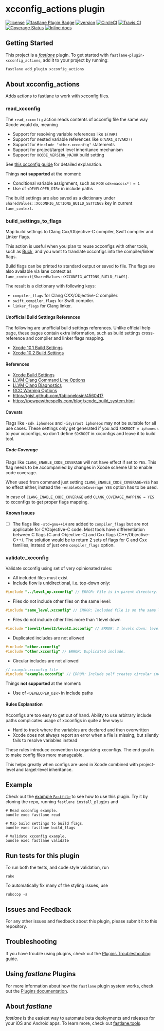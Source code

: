 # xcconfig_actions plugin

[![license](https://img.shields.io/github/license/mgrebenets/fastlane-plugin-xcconfig_actions.svg)](https://github.com/mgrebenets/fastlane-plugin-xcconfig_actions)
[![fastlane Plugin Badge](https://rawcdn.githack.com/fastlane/fastlane/master/fastlane/assets/plugin-badge.svg)](https://rubygems.org/gems/fastlane-plugin-xcconfig_actions)
[![version](https://img.shields.io/github/tag/mgrebenets/fastlane-plugin-xcconfig_actions.svg?color=green&label=version)](https://github.com/mgrebenets/fastlane-plugin-xcconfig_actions)
[![CircleCI](https://circleci.com/gh/mgrebenets/fastlane-plugin-xcconfig_actions.svg?style=svg)](https://circleci.com/gh/mgrebenets/fastlane-plugin-xcconfig_actions)
[![Travis CI](https://img.shields.io/travis/mgrebenets/fastlane-plugin-xcconfig_actions.svg?label=%20&logo=travis)](https://travis-ci.org/mgrebenets/fastlane-plugin-xcconfig_actions)
[![Coverage Status](https://coveralls.io/repos/github/mgrebenets/fastlane-plugin-xcconfig_actions/badge.svg)](https://coveralls.io/github/mgrebenets/fastlane-plugin-xcconfig_actions)
[![Inline docs](http://inch-ci.org/github/mgrebenets/fastlane-plugin-xcconfig_actions.svg)](http://inch-ci.org/github/mgrebenets/fastlane-plugin-xcconfig_actions)

## Getting Started

This project is a [_fastlane_](https://github.com/fastlane/fastlane) plugin. To get started with `fastlane-plugin-xcconfig_actions`, add it to your project by running:

```bash
fastlane add_plugin xcconfig_actions
```

## About xcconfig_actions

Adds actions to fastlane to work with xcconfig files.

### read_xcconfig

The `read_xcconfig` action reads contents of xcconfig file the same way Xcode would do, meaning

- Support for resolving variable references like `$(VAR)`
- Support for nested variable references like `$(VAR1_$(VAR2))`
- Support for `#include "other.xcconfig"` statements
- Support for project/target level inheritance mechanism
- Support for `XCODE_VERSION_MAJOR` build setting

See [this xcconfig guide](https://pewpewthespells.com/blog/xcconfig_guide.html) for detailed explanation.

Things **not supported** at the moment:

- Conditional variable assignment, such as `FOO[sdk=macosx*] = 1`
- Use of `<DEVELOPER_DIR>` in include paths

The build settings are also saved as a dictionary under `SharedValues::XCCONFIG_ACTIONS_BUILD_SETTINGS` key in current `lane_context`.

### build_settings_to_flags

Map build settings to Clang Cxx/Objective-C compiler, Swift compiler and Linker flags.

This action is useful when you plan to reuse xcconfigs with other tools, such as [Buck](https://buckbuild.com/), and you want to translate xcconfigs into the compiler/linker flags.

Build flags can be printed to standard output or saved to file.
The flags are also available via lane context as `lane_context[SharedValues::XCCONFIG_ACTIONS_BUILD_FLAGS]`.

The result is a dictionary with following keys:

- `compiler_flags` for Clang CXX/Objective-C compiler.
- `swift_compiler_flags` for Swift compiler.
- `linker_flags` for Clang linker.

<!-- TODO: Add info on how it works. -->

#### Unofficial Build Settings References

The following are unofficial build settings references.
Unlike official help page, these pages contain extra information, such as build settings cross-reference and compiler and linker flags mapping.

- [Xcode 10.1 Build Settings](lib/fastlane/plugin/xcconfig_actions/helper/xcspecs/10.1/README.md)
- [Xcode 10.2 Build Settings](lib/fastlane/plugin/xcconfig_actions/helper/xcspecs/10.2/README.md)

#### References

- [Xcode Build Settings](https://help.apple.com/xcode/mac/10.2/#/itcaec37c2a6)
- [LLVM Clang Command Line Options](https://clang.llvm.org/docs/ClangCommandLineReference.html)
- [LLVM Clang Diagnostics](https://clang.llvm.org/docs/DiagnosticsReference.html)
- [GCC Warning Options](https://gcc.gnu.org/onlinedocs/gcc/Warning-Options.html)
- https://gist.github.com/fabiopelosin/4560417
- https://pewpewthespells.com/blog/xcode_build_system.html

#### Caveats

Flags like `-sdk iphoneos` and `-isysroot iphoneos` may not be suitable for all use cases.
These settings only get generated if you add `SDKROOT = iphoneos` to your xcconfigs, so don't define `SDKROOT` in xcconfigs and leave it to build tool.

##### Code Coverage

Flags like `CLANG_ENABLE_CODE_COVERAGE` will not have effect if set to `YES`.
This flag needs to be accompanied by changes in Xcode scheme UI to enable code coverage.

When used from command just setting `CLANG_ENABLE_CODE_COVERAGE=YES` has no effect either, instead the `-enableCodeCoverage YES` option has to be used.

In case of `CLANG_ENABLE_CODE_COVERAGE` add `CLANG_COVERAGE_MAPPING = YES` to xcconfigs to get proper flags mapping.

#### Known Issues

- [ ] The flags like `-std=gnu++14` are added to `compiler_flags` but are not applicable for C/Objective-C code.
Most tools have differentiation between C flags (C and Objective-C) and Cxx flags (C++/Objective-C++).
The solution would be to return 2 sets of flags for C and Cxx families, instead of just one `compiler_flags` option.

### validate_xcconfig

Validate xcconfig using set of very opinionated rules:

- All included files must exist
- Include flow is unidirectional, i.e. top-down only:

```c
#include "../level_up.xcconfig" // ERROR: File is in parent directory.
```

- Files do not include other files on the same level:

```c
#include "same_level.xcconfig" // ERROR: Included file is on the same level.
```

- Files do not include other files more than 1 level down

```c
#include "level1/level2/level2.xcconfig" // ERROR: 2 levels down: level1/level2.
```

- Duplicated includes are not allowed

```c
#include "other.xcconfig"
#include "other.xcconfig" // ERROR: Duplicated include.
```

- Circular includes are not allowed

```c
// example.xcconfig file
#include "example.xcconfig" // ERROR: Include self creates circular include.
```

Things **not supported** at the moment:

- Use of `<DEVELOPER_DIR>` in include paths

#### Rules Explanation

Xcconfigs are too easy to get out of hand.
Ability to use arbitrary include paths complicates usage of xcconfigs in quite a few ways:

- Hard to track where the variables are declared and then overwritten
- Xcode does not always report an error when a file is missing, but silently fails to resolve variables instead

These rules introduce convention to organizing xcconfigs.
The end goal is to make config files more manageable.

This helps greatly when configs are used in Xcode combined with project-level and target-level inheritance.

## Example

Check out the [example `Fastfile`](fastlane/Fastfile) to see how to use this plugin. Try it by cloning the repo, running `fastlane install_plugins` and

```shell
# Read xcconfig example.
bundle exec fastlane read

# Map build settings to build flags.
bundle exec fastlane build_flags

# Validate xcconfig example.
bundle exec fastlane validate
```

## Run tests for this plugin

To run both the tests, and code style validation, run

```shell
rake
```

To automatically fix many of the styling issues, use

```shell
rubocop -a
```

## Issues and Feedback

For any other issues and feedback about this plugin, please submit it to this repository.

## Troubleshooting

If you have trouble using plugins, check out the [Plugins Troubleshooting](https://docs.fastlane.tools/plugins/plugins-troubleshooting/) guide.

## Using _fastlane_ Plugins

For more information about how the `fastlane` plugin system works, check out the [Plugins documentation](https://docs.fastlane.tools/plugins/create-plugin/).

## About _fastlane_

_fastlane_ is the easiest way to automate beta deployments and releases for your iOS and Android apps. To learn more, check out [fastlane.tools](https://fastlane.tools).
